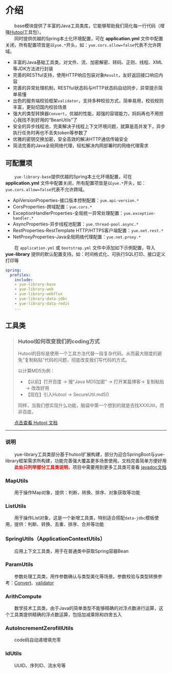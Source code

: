 # 介绍
　　base模块提供了丰富的Java工具类库，它能够帮助我们简化每一行代码（增强[Hutool](https://hutool.cn)工具包）。<br>
　　同时提供优越的Spring本土化环境配置，可在 <b>application.yml</b> 文件中配置关闭，所有配置项皆是以`yue.*`开头，如：`yue.cors.allow=false`代表不允许跨域。
- 丰富的Java基础工具类，对文件、流、加密解密、转码、正则、线程、XML等JDK方法进行封装
- 完善的RESTful支持，使用HTTP响应包装对象`Result`，友好返回接口响应内容
- 完善的异常处理机制，RESTful状态码与HTTP状态码自动同步，异常提示简单易懂
- 出色的服务端校验框架`validator`，支持多种校验方式，简单易用，校验规则丰富，更贴切国内校验场景
- 强大的类型转换器`Convert`，优越的性能，超强的容错能力，妈妈再也不用担心我找不到好用的“BeanUtils”了
- 安全的异步线程池，完美解决子线程上下文环境问题，就算是高并发下，异步执行任务时再也不丢失token等参数了
- 优雅的密钥交换加密，安全高效的解决HTTP通信传输安全
- 简洁完善的Java全局网络代理，轻松解决内网部署时的网络代理需求

## 可配置项
　　`yue-library-base`提供优越的Spring本土化环境配置，可在 <b>application.yml</b> 文件中配置关闭，所有配置项皆是以`yue.*`开头，如：`yue.cors.allow=false`代表不允许跨域。
- ApiVersionProperties-接口版本控制配置：`yue.api-version.*`
- CorsProperties-跨域配置：`yue.cors.*`
- ExceptionHandlerProperties-全局统一异常处理配置：`yue.exception-handler.*`
- AsyncProperties-异步线程池配置：`yue.thread-pool.async.*`
- RestProperties-RestTemplate HTTP/HTTPS客户端配置：`yue.net.rest.*`
- NetProxyProperties-Java全局网络代理配置：`yue.net.proxy.*`

　　在 `application.yml` 或 `bootstrap.yml` 文件中添加如下示例配置，导入 **yue-library** 提供的默认配置支持。如：时间格式化、可执行SQL打印、接口定义打印等
```yml
spring:
  profiles:
    include:
    - yue-library-base
    - yue-library-web
    - yue-library-webflux
    - yue-library-data-jdbc
    - yue-library-data-redis
    ...
```

## 工具类
> ### Hutool如何改变我们的coding方式
> 
> Hutool的目标是使用一个工具方法代替一段复杂代码，从而最大限度的避免“复制粘贴”代码的问题，彻底改变我们写代码的方式。
> 
> 以计算MD5为例：
> 
> - 【以前】打开百度 -> 搜“Java MD5加密” -> 打开某篇博客-> 复制粘贴 -> 改改好用
> - 【现在】引入Hutool -> SecureUtil.md5()
> 
> 同样，当我们想实现什么功能，脑袋中第一个想到的就是去找XXXUtil，而非百度。

　　[点击查看 Hutool 文档](https://hutool.cn/docs)

-------------------------------------------------------------------------------

### 说明
　　yue-library工具类部分基于hutool扩展构建，部分为迎合SpringBoot与yue-library框架需求所构建，功能完善强大覆盖更多场景使用。文档完善简单方便好用  
　　<font color=red>**此处只列举部分工具类说明**</font>，项目中需要用到更多工具类可查看 [javadoc文档](https://apidoc.gitee.com/yl-yue/yue-library/)

### MapUtils
　　用于操作Map对象，提供：判断、转换、排序、对象获取等功能

### ListUtils
　　用于操作List对象，这是一个新增工具类，特别适合搭配`data-jdbc`模板使用，提供：判断、转换、去重、排序、合并等功能

### SpringUtils（ApplicationContextUtils）
　　应用上下文工具类，用于在普通类中获取Spring容器Bean

### ParamUtils
　　参数处理工具类，用作参数确认与类型美化等场景。参数校验与类型转换参考：[Convert](base/介绍.md#类型转换器)、[validator](base/校验.md#validator)

### ArithCompute
　　数学技术工具类，由于Java的简单类型不能够精确的对浮点数进行运算，这个工具类提供精确的浮点数运算，包括加减乘除和四舍五入

### AutoIncrementZerofillUtils
　　code码自动递增填充零

### IdUtils
　　UUID、序列ID、流水号等